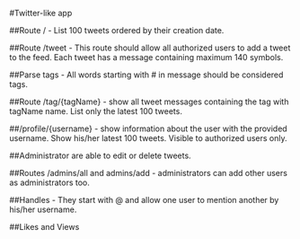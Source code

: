 #Twitter-like app

##Route / - List 100 tweets ordered by their creation date.

##Route /tweet - This route should allow all authorized users to add a tweet to the feed. Each tweet has a message containing
maximum 140 symbols.

##Parse tags - All words starting with # in message should be considered tags.

##Route /tag/{tagName} - show all tweet messages containing the tag with tagName name. List only the latest 100 tweets.

##/profile/{username} - show information about the user with the provided username. Show his/her latest 100 tweets.
Visible to authorized users only.

##Administrator are able to edit or delete tweets.

##Routes /admins/all and admins/add - administrators can add
other users as administrators too.

##Handles - They start with @ and allow one user to mention another by his/her username.

##Likes and Views
